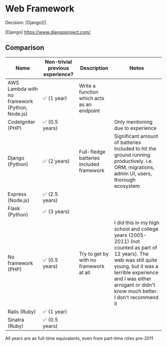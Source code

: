 # Web Framework
Decision: [Django][]

[Django] https://www.djangoproject.com/

## Comparison
|                      Name                      | Non-trivial previous experience? |                Description                 |                                                                                                                  Notes                                                                                                                   |
|------------------------------------------------|----------------------------------|--------------------------------------------|------------------------------------------------------------------------------------------------------------------------------------------------------------------------------------------------------------------------------------------|
| AWS Lambda with no framework (Python, Node.js) | ✅ (1 year)                       | Write a function which acts as an endpoint |                                                                                                                                                                                                                                          |
| CodeIgniter (PHP)                              | ✅ (0.5 years)                    |                                            | Only mentioning due to experience                                                                                                                                                                                                                                         |
| Django (Python)                                | ✅ (2 years)                      | Full-fledge batteries included framework   | Significant amount of batteries included to hit the ground running productively. i.e. ORM, migrations, admin UI, users, thorough ecosystem                                                                                               |
| Express (Node.js)                              | ✅ (2.5 years)                    |                                            |                                                                                                                                                                                                                                          |
| Flask (Python)                                 | ✅ (3 years)                      |                                            |                                                                                                                                                                                                                                          |
| No framework (PHP)                             | ✅ (0.5 years)                    | Try to get by with no framework at all     | I did this in my high school and college years (2005-2011) (not counted as part of 12 years). The web was still quite young, but it was a terrible experience and I was either arrogant or didn't know much better. I don't recommend it |
| Rails (Ruby)                                   | ✅ (1 year)                       |                                            |                                                                                                                                                                                                                                          |
| Sinatra (Ruby)                                 | ✅ (0.5 years)                    |                                            |                                                                                                                                                                                                                                          |

All years are as full-time equivalents, even from part-time roles pre-2011

<!-- I'm handwaving Flask to include Pyramid as well, but the switch between Flask <> Pyramid at a company was fuzzy -->
